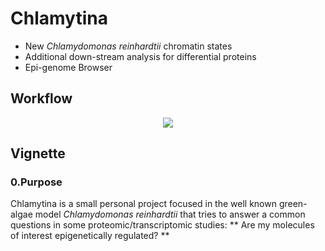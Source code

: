 
# Chlamytina #
- New *Chlamydomonas reinhardtii* chromatin states
- Additional down-stream analysis for differential proteins
- Epi-genome Browser 

## Workflow ##
<p align=center>
<img src=Timeline_Workflows/Workflow_Chlamytina.jpg />
</p>

## Vignette ##

### 0.Purpose ###

Chlamytina is a small personal project focused in the well known green-algae model *Chlamydomonas reinhardtii* that tries to answer a common questions in some proteomic/transcriptomic studies:
** Are my molecules of interest epigenetically regulated? **

